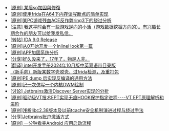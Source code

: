 + [[原创] 某盾so加固與修復](https://bbs.kanxue.com/thread-285110.htm)
+ [[原创]使用frida在A64下内存读写断点的简单实现](https://bbs.kanxue.com/thread-278867.htm)
+ [[原创]某PC游戏残血ACE反作弊ring3下的绕过分析](https://bbs.kanxue.com/thread-284667.htm)
+ [[注意] 我这平时会有一些游戏逆向的小活（游戏数据挖掘方向的）。有兴趣长期合作的朋友可以给我发私信。](https://bbs.kanxue.com/thread-285109.htm)
+ [[转帖] IDA 9.0 Release](https://bbs.kanxue.com/thread-283917.htm)
+ [[原创]从0开始开发一个InlineHook第一篇](https://bbs.kanxue.com/thread-284689.htm)
+ [[原创]APP加固系统分析](https://bbs.kanxue.com/thread-281132.htm)
+ [[分享]好久没来了，17年了，物是人非。](https://bbs.kanxue.com/thread-283832.htm)
+ [[翻译] intel开发手册2024年10月版中英双语带目录版](https://bbs.kanxue.com/thread-285029.htm)
+ [（新手向）新版某数字壳脱壳，过frida检测，及重打包](https://bbs.kanxue.com/thread-282858.htm)
+ [[原创]PE dump 后实现反编译的通用方法](https://bbs.kanxue.com/thread-284958.htm)
+ [[原创]记一次仿写一个内核DWM绘制](https://bbs.kanxue.com/thread-279167.htm)
+ [[讨论] Jetbrains激活Discover Server实现的分析](https://bbs.kanxue.com/thread-283941.htm)
+ [[原创]驱动级VT技术EPT实现无痕HOOK保护指定进程----VT EPT原理解析和进阶](https://bbs.kanxue.com/thread-269303.htm)
+ [[原创]浅析libc2.38版本及以前tcache安全机制演进过程与绕过手法](https://bbs.kanxue.com/thread-284325.htm)
+ [[分享]Jetbrains账户激活方式](https://bbs.kanxue.com/thread-284298.htm)
+ [[原创] 一分钟看完Android 应用启动流程](https://bbs.kanxue.com/thread-284686.htm)
